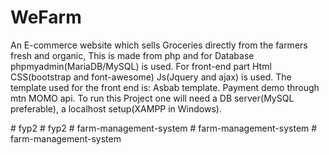 # WeFarm
An E-commerce website which sells Groceries directly from the farmers fresh and organic, This is made from php and for Database phpmyadmin(MariaDB/MySQL) is used. For front-end part Html CSS(bootstrap and font-awesome) Js(Jquery and ajax) is used. The template used for the front end is: Asbab template.  Payment demo through mtn MOMO api. To run this Project one will need a DB server(MySQL preferable), a localhost setup(XAMPP in Windows).



                #   f y p 2 
 
 #   f y p 2 
 
 
#   f a r m - m a n a g e m e n t - s y s t e m  
 #   f a r m - m a n a g e m e n t - s y s t e m  
 #   f a r m - m a n a g e m e n t - s y s t e m  
 